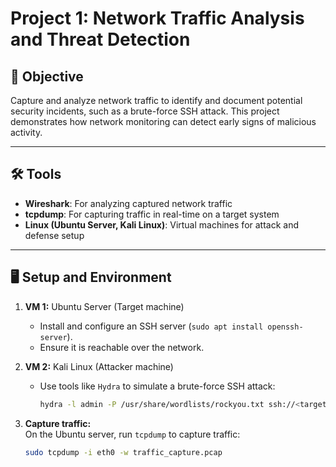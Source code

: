 # Project 1: Network Traffic Analysis and Threat Detection

## 🎯 **Objective**
Capture and analyze network traffic to identify and document potential security incidents, such as a brute-force SSH attack. This project demonstrates how network monitoring can detect early signs of malicious activity.

---

## 🛠 **Tools**
- **Wireshark**: For analyzing captured network traffic
- **tcpdump**: For capturing traffic in real-time on a target system
- **Linux (Ubuntu Server, Kali Linux)**: Virtual machines for attack and defense setup

---

## 🖥 **Setup and Environment**
1. **VM 1:** Ubuntu Server (Target machine)
   - Install and configure an SSH server (`sudo apt install openssh-server`).
   - Ensure it is reachable over the network.
   
2. **VM 2:** Kali Linux (Attacker machine)
   - Use tools like `Hydra` to simulate a brute-force SSH attack:
     ```bash
     hydra -l admin -P /usr/share/wordlists/rockyou.txt ssh://<target-ip>
     ```

3. **Capture traffic:**  
   On the Ubuntu server, run `tcpdump` to capture traffic:
   ```bash
   sudo tcpdump -i eth0 -w traffic_capture.pcap
